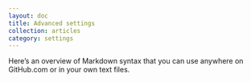 ```yaml
---
layout: doc
title: Advanced settings
collection: articles
category: settings
---
```



Here&rsquo;s an overview of Markdown syntax that you can use anywhere on GitHub.com or in your own text files.

